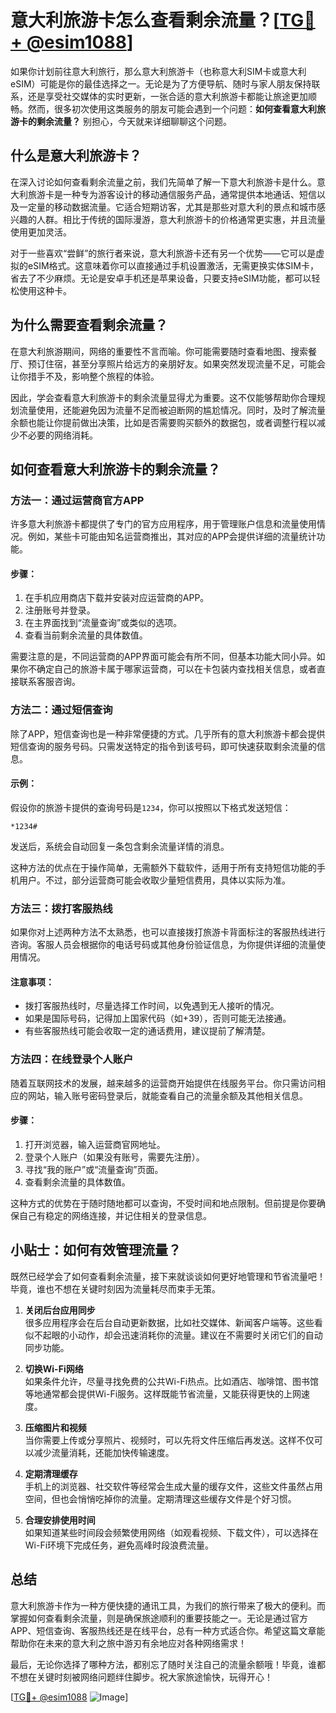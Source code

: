 # 意大利旅游卡怎么查看剩余流量？[[TG💪+ @esim1088](https://t.me/s/esim1088)]

如果你计划前往意大利旅行，那么意大利旅游卡（也称意大利SIM卡或意大利eSIM）可能是你的最佳选择之一。无论是为了方便导航、随时与家人朋友保持联系，还是享受社交媒体的实时更新，一张合适的意大利旅游卡都能让旅途更加顺畅。然而，很多初次使用这类服务的朋友可能会遇到一个问题：**如何查看意大利旅游卡的剩余流量？** 别担心，今天就来详细聊聊这个问题。

## 什么是意大利旅游卡？

在深入讨论如何查看剩余流量之前，我们先简单了解一下意大利旅游卡是什么。意大利旅游卡是一种专为游客设计的移动通信服务产品，通常提供本地通话、短信以及一定量的移动数据流量。它适合短期访客，尤其是那些对意大利的景点和城市感兴趣的人群。相比于传统的国际漫游，意大利旅游卡的价格通常更实惠，并且流量使用更加灵活。

对于一些喜欢“尝鲜”的旅行者来说，意大利旅游卡还有另一个优势——它可以是虚拟的eSIM格式。这意味着你可以直接通过手机设置激活，无需更换实体SIM卡，省去了不少麻烦。无论是安卓手机还是苹果设备，只要支持eSIM功能，都可以轻松使用这种卡。

## 为什么需要查看剩余流量？

在意大利旅游期间，网络的重要性不言而喻。你可能需要随时查看地图、搜索餐厅、预订住宿，甚至分享照片给远方的亲朋好友。如果突然发现流量不足，可能会让你措手不及，影响整个旅程的体验。

因此，学会查看意大利旅游卡的剩余流量显得尤为重要。这不仅能够帮助你合理规划流量使用，还能避免因为流量不足而被迫断网的尴尬情况。同时，及时了解流量余额也能让你提前做出决策，比如是否需要购买额外的数据包，或者调整行程以减少不必要的网络消耗。

## 如何查看意大利旅游卡的剩余流量？

### 方法一：通过运营商官方APP

许多意大利旅游卡都提供了专门的官方应用程序，用于管理账户信息和流量使用情况。例如，某些卡可能由知名运营商推出，其对应的APP会提供详细的流量统计功能。

#### 步骤：
1. 在手机应用商店下载并安装对应运营商的APP。
2. 注册账号并登录。
3. 在主界面找到“流量查询”或类似的选项。
4. 查看当前剩余流量的具体数值。

需要注意的是，不同运营商的APP界面可能会有所不同，但基本功能大同小异。如果你不确定自己的旅游卡属于哪家运营商，可以在卡包装内查找相关信息，或者直接联系客服咨询。

### 方法二：通过短信查询

除了APP，短信查询也是一种非常便捷的方式。几乎所有的意大利旅游卡都会提供短信查询的服务号码。只需发送特定的指令到该号码，即可快速获取剩余流量的信息。

#### 示例：
假设你的旅游卡提供的查询号码是`1234`，你可以按照以下格式发送短信：
```
*1234#
```
发送后，系统会自动回复一条包含剩余流量详情的消息。

这种方法的优点在于操作简单，无需额外下载软件，适用于所有支持短信功能的手机用户。不过，部分运营商可能会收取少量短信费用，具体以实际为准。

### 方法三：拨打客服热线

如果你对上述两种方法不太熟悉，也可以直接拨打旅游卡背面标注的客服热线进行咨询。客服人员会根据你的电话号码或其他身份验证信息，为你提供详细的流量使用情况。

#### 注意事项：
- 拨打客服热线时，尽量选择工作时间，以免遇到无人接听的情况。
- 如果是国际号码，记得加上国家代码（如+39），否则可能无法接通。
- 有些客服热线可能会收取一定的通话费用，建议提前了解清楚。

### 方法四：在线登录个人账户

随着互联网技术的发展，越来越多的运营商开始提供在线服务平台。你只需访问相应的网站，输入账号密码登录后，就能查看自己的流量余额及其他相关信息。

#### 步骤：
1. 打开浏览器，输入运营商官网地址。
2. 登录个人账户（如果没有账号，需要先注册）。
3. 寻找“我的账户”或“流量查询”页面。
4. 查看剩余流量的具体数值。

这种方式的优势在于随时随地都可以查询，不受时间和地点限制。但前提是你要确保自己有稳定的网络连接，并记住相关的登录信息。

## 小贴士：如何有效管理流量？

既然已经学会了如何查看剩余流量，接下来就谈谈如何更好地管理和节省流量吧！毕竟，谁也不想在关键时刻因为流量耗尽而束手无策。

1. **关闭后台应用同步**  
   很多应用程序会在后台自动更新数据，比如社交媒体、新闻客户端等。这些看似不起眼的小动作，却会迅速消耗你的流量。建议在不需要时关闭它们的自动同步功能。

2. **切换Wi-Fi网络**  
   如果条件允许，尽量寻找免费的公共Wi-Fi热点。比如酒店、咖啡馆、图书馆等地通常都会提供Wi-Fi服务。这样既能节省流量，又能获得更快的上网速度。

3. **压缩图片和视频**  
   当你需要上传或分享照片、视频时，可以先将文件压缩后再发送。这样不仅可以减少流量消耗，还能加快传输速度。

4. **定期清理缓存**  
   手机上的浏览器、社交软件等经常会生成大量的缓存文件，这些文件虽然占用空间，但也会悄悄吃掉你的流量。定期清理这些缓存文件是个好习惯。

5. **合理安排使用时间**  
   如果知道某些时间段会频繁使用网络（如观看视频、下载文件），可以选择在Wi-Fi环境下完成任务，避免高峰时段浪费流量。

## 总结

意大利旅游卡作为一种方便快捷的通讯工具，为我们的旅行带来了极大的便利。而掌握如何查看剩余流量，则是确保旅途顺利的重要技能之一。无论是通过官方APP、短信查询、客服热线还是在线平台，总有一种方式适合你。希望这篇文章能帮助你在未来的意大利之旅中游刃有余地应对各种网络需求！

最后，无论你选择了哪种方法，都别忘了随时关注自己的流量余额哦！毕竟，谁都不想在关键时刻被网络问题绊住脚步。祝大家旅途愉快，玩得开心！

[[TG💪+ @esim1088](https://t.me/s/esim1088) ![Image](https://i.postimg.cc/4NQfJmqS/Snipaste-2025-05-13-00-14-12.png)]